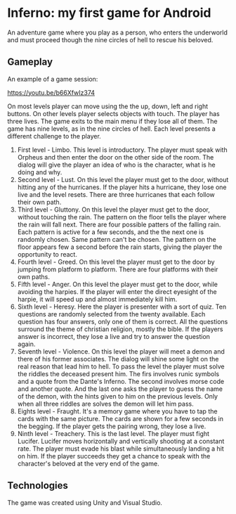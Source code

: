 # Inferno: my first game for Android

An adventure game where you play as a person, who enters the underworld and must proceed though the nine circles of hell to rescue his beloved.
## Gameplay
An example of a game session:

https://youtu.be/b66XfwIz374


On most levels player can move using the the up, down, left and right buttons. On other levels player selects objects with touch. The player has three lives. The game exits to the main menu if they lose all of them. 
The game has nine levels, as in the nine circles of hell. Each level presents a different challenge to the player. 
1. First level - Limbo. This level is introductory. The player must speak with Orpheus and then enter the door on the other side of the room. The dialog will give the player an idea of who is the character, what is he doing and why.
2. Second level - Lust. On this level the player must get to the door, without hitting any of the hurricanes. If the player hits a hurricane, they lose one live and the level resets. There are three hurricanes that each follow their own path.
3. Third level - Gluttony. On this level the player must get to the door, without touching the rain. The pattern on the floor tells the player where the rain will fall next. There are four possible patters of the falling rain. Each pattern is active for a few seconds, and the the next one is randomly chosen. Same pattern can't be chosen. The pattern on the floor appears few a second before the rain starts, giving the player the opportunity to react.
4. Fourth level - Greed. On this level the player must get to the door by jumping from platform to platform. There are four platforms with their own paths.
5. Fifth level - Anger. On this level the player must get to the door, while avoiding the harpies. If the player will enter the direct eyesight of the harpie, it will speed up and almost immediately kill him. 
6. Sixth level - Heresy. Here the player is presenter with a sort of quiz. Ten questions are randomly selected from the twenty available. Each question has four answers, only one of them is correct. All the questions surround the theme of christian religion, mostly the bible. If the players answer is incorrect, they lose a live and try to answer the question again.
7. Seventh level - Violence. On this level the player will meet a demon and there of his former associates. The dialog will shine some light on the real reason that lead him to hell. To pass the level the player must solve the riddles the deceased present him. The firs involves runic symbols and a quote from the Dante's Inferno. The second involves morse code and another quote. And the last one asks the player to guess the name of the demon, with the hints given to him on the previous levels. Only when all three riddles are solves the demon will let him pass.
8. Eights level - Fraught. It's a memory game where you have to tap the cards with the same picture. The cards are shown for a few seconds in the begging. If the player gets the pairing wrong, they lose a live.
9. Ninth level - Treachery. This is the last level. The player must fight Lucifer. Lucifer moves horizontally and vertically shooting at a constant rate. The player must evade his blast while simultaneously landing a hit on him. If the player succeeds they get a chance to speak with the character's beloved at the very end of the game.

## Technologies
 The game was created using Unity and Visual Studio.
